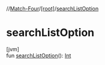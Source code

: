 //[Match-Four](../../index.md)/[[root]](index.md)/[searchListOption](search-list-option.md)

# searchListOption

[jvm]\
fun [searchListOption](search-list-option.md)(): [Int](https://kotlinlang.org/api/latest/jvm/stdlib/kotlin/-int/index.html)
